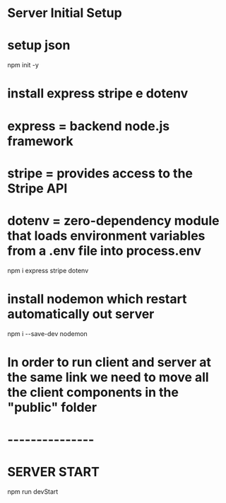 # Server Initial Setup

# setup json
npm init -y

# install express stripe e dotenv
# express = backend node.js framework
# stripe = provides access to the Stripe API
# dotenv = zero-dependency module that loads environment variables from a .env file into process.env

npm i express stripe dotenv

# install nodemon which restart automatically out server
npm i --save-dev nodemon

# In order to run client and server at the same link we need to move all the client components in the "public" folder

# ---------------

# SERVER START

npm run devStart

